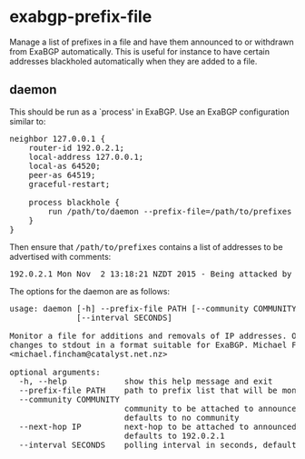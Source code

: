 # exabgp-prefix-file

Manage a list of prefixes in a file and have them announced to or withdrawn from ExaBGP automatically. This is useful for instance to have certain addresses blackholed automatically when they are added to a file.

## daemon

This should be run as a `process' in ExaBGP. Use an ExaBGP configuration similar to:

<pre>
neighbor 127.0.0.1 {
    router-id 192.0.2.1;
    local-address 127.0.0.1;
    local-as 64520;
    peer-as 64519;
    graceful-restart;

    process blackhole {
        run /path/to/daemon --prefix-file=/path/to/prefixes --community=64519:666;
    }
}
</pre>

Then ensure that <tt>/path/to/prefixes</tt> contains a list of addresses to be advertised with comments:

<pre>
192.0.2.1 Mon Nov  2 13:18:21 NZDT 2015 - Being attacked by DDoS
</pre>

The options for the daemon are as follows:

<pre>
usage: daemon [-h] --prefix-file PATH [--community COMMUNITY] [--next-hop IP]
              [--interval SECONDS]

Monitor a file for additions and removals of IP addresses. Output these
changes to stdout in a format suitable for ExaBGP. Michael Fincham
&lt;michael.fincham@catalyst.net.nz&gt;

optional arguments:
  -h, --help            show this help message and exit
  --prefix-file PATH    path to prefix list that will be monitored
  --community COMMUNITY
                        community to be attached to announced prefixes,
                        defaults to no community
  --next-hop IP         next-hop to be attached to announced prefixes,
                        defaults to 192.0.2.1
  --interval SECONDS    polling interval in seconds, defaults to 5
</pre>
